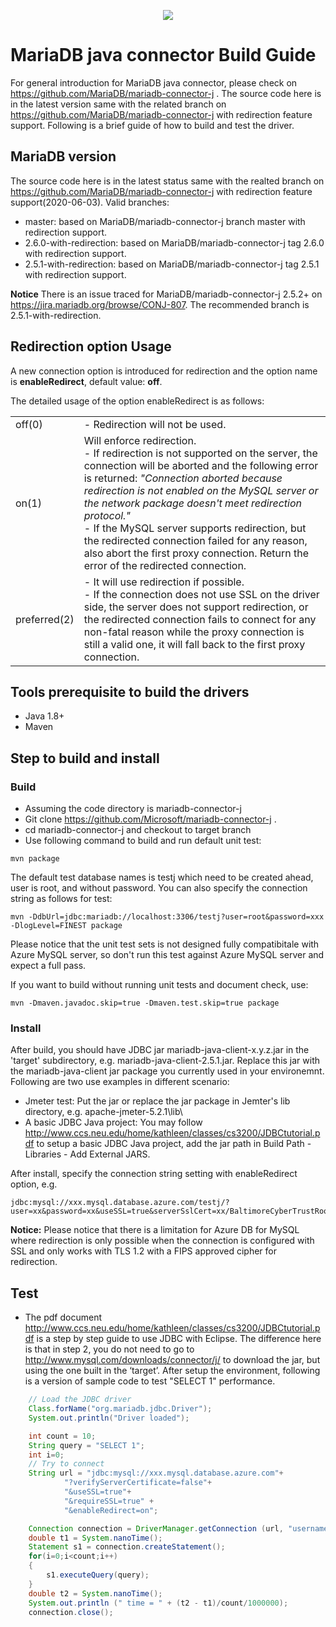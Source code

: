 <p align="center">
  <a href="http://mariadb.org/">
    <img src="https://mariadb.com/themes/custom/mariadb/logo.svg">
  </a>
</p>

# MariaDB java connector Build Guide

For general introduction for MariaDB java connector, please check on  https://github.com/MariaDB/mariadb-connector-j .
The source code here is in the latest version same with the related branch on https://github.com/MariaDB/mariadb-connector-j with redirection feature support. 
Following is a brief guide of how to build and test the driver. 

## MariaDB version
The source code here is in the latest status same with the realted branch on https://github.com/MariaDB/mariadb-connector-j with redirection feature support(2020-06-03).
Valid branches:
* master: based on MariaDB/mariadb-connector-j branch master with redirection support.
* 2.6.0-with-redirection: based on MariaDB/mariadb-connector-j tag 2.6.0 with redirection support.
* 2.5.1-with-redirection: based on MariaDB/mariadb-connector-j tag 2.5.1 with redirection support.

**Notice** There is an issue traced for MariaDB/mariadb-connector-j 2.5.2+ on https://jira.mariadb.org/browse/CONJ-807. The recommended branch is 2.5.1-with-redirection.

## Redirection option Usage
A new connection option is introduced for redirection and the option name is **enableRedirect**, default value: **off**.

The detailed usage of the option enableRedirect is as follows:
<table>
<tr>
<td>off(0)</td>
<td> - Redirection will not be used.</td>
</tr>
<tr>
<td>on(1)</td>
<td>
      Will enforce redirection. <br/>
      - If redirection is not supported on the server, the connection will be aborted and the following error is returned: <i>"Connection aborted because redirection is not enabled on the MySQL server or the network package doesn't meet redirection protocol."</i></br>
      - If the MySQL server supports redirection, but the redirected connection failed for any reason, also abort the first proxy connection. Return the error of the redirected connection.
</td> 
</tr>
<tr>
<td>
preferred(2)
</td>
<td>  - It will use redirection if possible.</br>
      - If the connection does not use SSL on the driver side, the server does not support redirection, or the redirected connection fails to connect for any non-fatal reason while the proxy connection is still a valid one, it will fall back to the first proxy connection.
</td> 
</tr>
</table>


## Tools prerequisite to build the drivers
* Java 1.8+
* Maven

## Step to build and install
### Build
* Assuming the code directory is mariadb-connector-j
* Git clone https://github.com/Microsoft/mariadb-connector-j .
* cd mariadb-connector-j and checkout to target branch
* Use following command to build and run default unit test:
``` 
mvn package
```
The default test database names is testj which need to be created ahead, user is root, and without password. You can also specify the connection string as follows for test:
```
mvn -DdbUrl=jdbc:mariadb://localhost:3306/testj?user=root&password=xxx -DlogLevel=FINEST package
```
Please notice that the unit test sets is not designed fully compatibitale with Azure MySQL server, so don't run this test against Azure MySQL server and expect a full pass.

If you want to build without running unit tests and document check, use:
```
mvn -Dmaven.javadoc.skip=true -Dmaven.test.skip=true package
```

### Install
After build, you should have JDBC jar mariadb-java-client-x.y.z.jar in the 'target' subdirectory, e.g. mariadb-java-client-2.5.1.jar. Replace this jar with the mariadb-java-client jar package you currently used in your environemnt. Following are two use examples in different scenario:
* Jmeter test: Put the jar or replace the jar package in Jemter's lib directory, e.g. apache-jmeter-5.2.1\lib\
* A basic JDBC Java project: You may follow http://www.ccs.neu.edu/home/kathleen/classes/cs3200/JDBCtutorial.pdf to setup a basic JDBC Java project, add the jar path in Build Path - Libraries - Add External JARS.

After install, specify the connection string setting with enableRedirect option, e.g. 
```
jdbc:mysql://xxx.mysql.database.azure.com/testj/?user=xx&password=xx&useSSL=true&serverSslCert=xx/BaltimoreCyberTrustRoot.crt.pem&enableRedirect=on"
```
**Notice:** Please notice that there is a limitation for Azure DB for MySQL where redirection is only possible when the connection is configured with SSL and only works with TLS 1.2 with a FIPS approved cipher for redirection.


## Test
* The pdf document http://www.ccs.neu.edu/home/kathleen/classes/cs3200/JDBCtutorial.pdf is a step by step guide to use JDBC with Eclipse. 
The difference here is that in step 2, you do not need to go to http://www.mysql.com/downloads/connector/j/ to download the jar, but using the one built in the ‘target’. After setup the environment,  following is a version of sample code to test "SELECT 1" performance.

```java
    // Load the JDBC driver
    Class.forName("org.mariadb.jdbc.Driver");
    System.out.println("Driver loaded");

    int count = 10;
    String query = "SELECT 1";
    int i=0;
    // Try to connect
    String url = "jdbc:mysql://xxx.mysql.database.azure.com"+
            "?verifyServerCertificate=false"+
            "&useSSL=true"+
            "&requireSSL=true" +
			"&enableRedirect=on";

    Connection connection = DriverManager.getConnection (url, "username", "password");
    double t1 = System.nanoTime();
    Statement s1 = connection.createStatement();
    for(i=0;i<count;i++)
    {
        s1.executeQuery(query);
    }
    double t2 = System.nanoTime();
    System.out.println (" time = " + (t2 - t1)/count/1000000);
    connection.close();
```